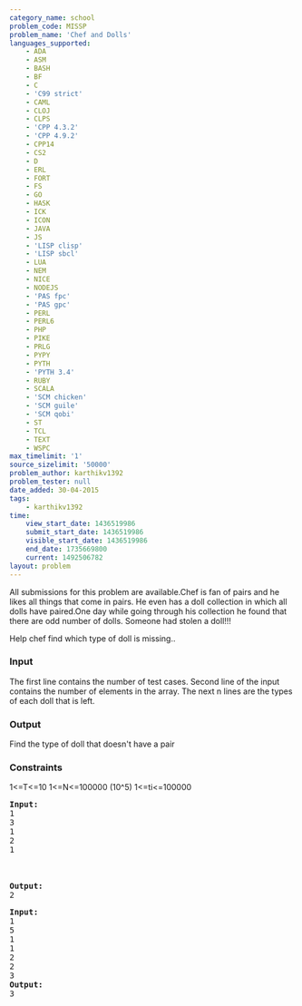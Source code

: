 ```yaml
---
category_name: school
problem_code: MISSP
problem_name: 'Chef and Dolls'
languages_supported:
    - ADA
    - ASM
    - BASH
    - BF
    - C
    - 'C99 strict'
    - CAML
    - CLOJ
    - CLPS
    - 'CPP 4.3.2'
    - 'CPP 4.9.2'
    - CPP14
    - CS2
    - D
    - ERL
    - FORT
    - FS
    - GO
    - HASK
    - ICK
    - ICON
    - JAVA
    - JS
    - 'LISP clisp'
    - 'LISP sbcl'
    - LUA
    - NEM
    - NICE
    - NODEJS
    - 'PAS fpc'
    - 'PAS gpc'
    - PERL
    - PERL6
    - PHP
    - PIKE
    - PRLG
    - PYPY
    - PYTH
    - 'PYTH 3.4'
    - RUBY
    - SCALA
    - 'SCM chicken'
    - 'SCM guile'
    - 'SCM qobi'
    - ST
    - TCL
    - TEXT
    - WSPC
max_timelimit: '1'
source_sizelimit: '50000'
problem_author: karthikv1392
problem_tester: null
date_added: 30-04-2015
tags:
    - karthikv1392
time:
    view_start_date: 1436519986
    submit_start_date: 1436519986
    visible_start_date: 1436519986
    end_date: 1735669800
    current: 1492506782
layout: problem
---
```

All submissions for this problem are available.Chef is fan of pairs and he likes all things that come in pairs. He even has a doll collection in which all dolls have paired.One day while going through his collection he found that there are odd number of dolls. Someone had stolen a doll!!!

Help chef find which type of doll is missing..

### Input

The first line contains the number of test cases. 
Second line of the input contains the number of elements in the array. 
The next n lines are the types of each doll that is left.

### Output

Find the type of doll that doesn't have a pair

### Constraints

1<=T<=10 
1<=N<=100000 (10^5) 
1<=ti<=100000

<pre><b>Input:</b>
1
3
1 
2
1
<br></br>
<b>Output:</b>
2
</pre>
<pre><b>Input:</b>
1
5
1
1
2
2
3
<b>Output:</b>
3
</pre>